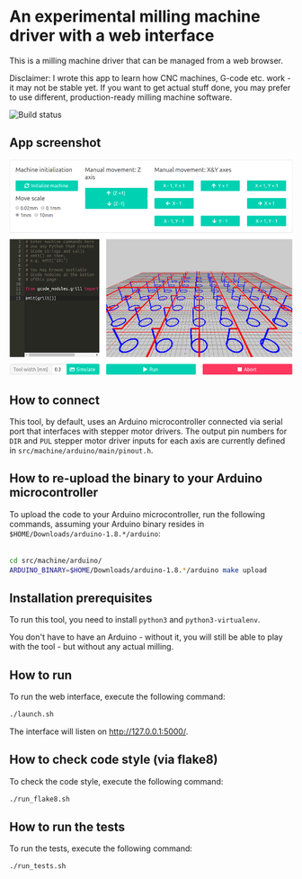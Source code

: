 # An experimental milling machine driver with a web interface
This is a milling machine driver that can be managed from a web browser.

Disclaimer: I wrote this app to learn how CNC machines, G-code etc.
work - it may not be stable yet. If you want to get actual stuff done,
you may prefer to use different, production-ready milling machine software.

![Build status](https://travis-ci.com/kazet/cnc.svg?branch=master)

## App screenshot
![Screenshot](screenshot.png)

## How to connect
This tool, by default, uses an Arduino microcontroller connected via serial port
that interfaces with stepper motor drivers. The output pin numbers for `DIR` and `PUL`
stepper motor driver inputs for each axis are currently defined in
`src/machine/arduino/main/pinout.h`.

## How to re-upload the binary to your Arduino microcontroller
To upload the code to your Arduino microcontroller, run the following commands,
assuming your Arduino binary resides in `$HOME/Downloads/arduino-1.8.*/arduino`:

```bash

cd src/machine/arduino/
ARDUINO_BINARY=$HOME/Downloads/arduino-1.8.*/arduino make upload
```

## Installation prerequisites
To run this tool, you need to install `python3` and `python3-virtualenv`.

You don't have to have an Arduino - without it, you will still be able
to play with the tool - but without any actual milling.

## How to run
To run the web interface, execute the following command:

```bash
./launch.sh
```

The interface will listen on http://127.0.0.1:5000/.

## How to check code style (via flake8)
To check the code style, execute the following command:

```bash
./run_flake8.sh
```

## How to run the tests
To run the tests, execute the following command:

```bash
./run_tests.sh
```
